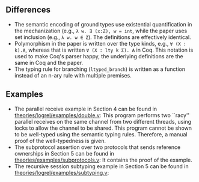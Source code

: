 ## Differences

- The semantic encoding of ground types use existential quantification in the
  mechanization (e.g., `λ w. ∃ (x:Z), w = int`, while the paper uses set
  inclusion (e.g., `λ w. w ∈ Z`). The definitions are effectively identical.
- Polymorphism in the paper is written over the type kinds, e.g., `∀ (X : k).A`,
  whereas that is written `∀ (X : lty k Σ). A` in Coq. This notation is used to
  make Coq's parser happy, the underlying definitions are the same in Coq and
  the paper.
- The typing rule for branching (`ltyped_branch`) is written as a function
  instead of an n-ary rule with multiple premises.

## Examples

- The parallel receive example in Section 4 can be found in
  [theories/logrel/examples/double.v](../theories/logrel/examples/double.v):
  This program performs two ``racy'' parallel receives on the same channel from
  two different threads, using locks to allow the channel to be shared. This
  program cannot be shown to be well-typed using the semantic typing rules.
  Therefore, a manual proof of the well-typedness is given.
- The subprotocol assertion over two protocols that sends reference ownerships in
  Section 5 can be found in
  [theories/examples/subprotocols.v](../theories/examples/subprotocols.v):
  It contains the proof of the example.
- The recursive session subtyping example in Section 5 can be found in
  [theories/logrel/examples/subtyping.v](../theories/logrel/examples/subtyping.v):
